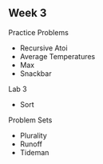 ## Week 3

Practice Problems

- Recursive Atoi
- Average Temperatures
- Max
- Snackbar

Lab 3

- Sort

Problem Sets

- Plurality
- Runoff
- Tideman
